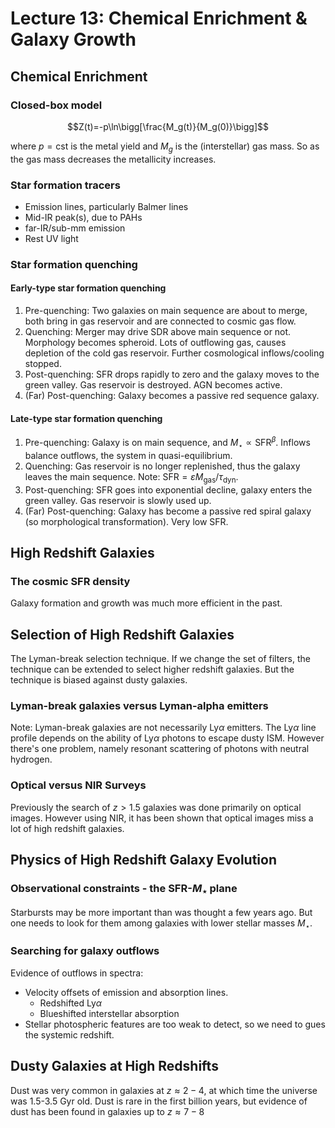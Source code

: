 # Lecture 13: Chemical Enrichment & Galaxy Growth

## Chemical Enrichment

### Closed-box model

$$Z(t)=-p\ln\bigg[\frac{M_g(t)}{M_g(0)}\bigg]$$

where $p=\text{cst}$ is the metal yield and $M_g$ is the (interstellar) gas mass. So as the gas mass decreases the metallicity increases.

### Star formation tracers

- Emission lines, particularly Balmer lines
- Mid-IR peak(s), due to PAHs
- far-IR/sub-mm emission
- Rest UV light

### Star formation quenching

#### Early-type star formation quenching

1. Pre-quenching: Two galaxies on main sequence are about to merge, both bring in gas reservoir and are connected to cosmic gas flow.
2. Quenching: Merger may drive SDR above main sequence or not. Morphology becomes spheroid. Lots of outflowing gas, causes depletion of the cold gas reservoir. Further cosmological inflows/cooling stopped.
3. Post-quenching: SFR drops rapidly to zero and the galaxy moves to the green valley. Gas reservoir is destroyed. AGN becomes active.
4. (Far) Post-quenching: Galaxy becomes a passive red sequence galaxy.

#### Late-type star formation quenching

1. Pre-quenching: Galaxy is on main sequence, and $M_\star\propto\text{SFR}^\beta$. Inflows balance outflows, the system in quasi-equilibrium.
2. Quenching: Gas reservoir is no longer replenished, thus the galaxy leaves the main sequence. Note: $\text{SFR}=\varepsilon M_\text{gas}/\tau_\text{dyn}$.
3. Post-quenching: SFR goes into exponential decline, galaxy enters the green valley. Gas reservoir is slowly used up.
4. (Far) Post-quenching: Galaxy has become a passive red spiral galaxy (so morphological transformation). Very low SFR.

## High Redshift Galaxies

### The cosmic SFR density

Galaxy formation and growth was much more efficient in the past.

## Selection of High Redshift Galaxies

The Lyman-break selection technique. If we change the set of filters, the technique can be extended to select higher redshift galaxies. But the technique is biased against dusty galaxies.

### Lyman-break galaxies versus Lyman-alpha emitters

Note: Lyman-break galaxies are not necessarily Ly$\alpha$ emitters. The Ly$\alpha$ line profile depends on the ability of Ly$\alpha$ photons to escape dusty ISM. However there's one problem, namely resonant scattering of photons with neutral hydrogen.

### Optical versus NIR Surveys

Previously the search of $z>1.5$ galaxies was done primarily on optical images. However using NIR, it has been shown that optical images miss a lot of high redshift galaxies. 

## Physics of High Redshift Galaxy Evolution

### Observational constraints - the SFR-$M_\star$ plane

Starbursts may be more important than was thought a few years ago. But one needs to look for them among galaxies with lower stellar masses $M_\star$.

### Searching for galaxy outflows

Evidence of outflows in spectra:

- Velocity offsets of emission and absorption lines.
  - Redshifted Ly$\alpha$
  - Blueshifted interstellar absorption
- Stellar photospheric features are too weak to detect, so we need to gues the systemic redshift.

## Dusty Galaxies at High Redshifts

Dust was very common in galaxies at $z\approx 2-4$, at which time the universe was 1.5-3.5 Gyr old. Dust is rare in the first billion years, but evidence of dust has been found in galaxies up to $z\approx 7-8$
